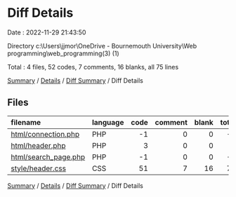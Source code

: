 # Diff Details

Date : 2022-11-29 21:43:50

Directory c:\\Users\\jjmor\\OneDrive - Bournemouth University\\Web programming\\web_programming(3) (1)

Total : 4 files,  52 codes, 7 comments, 16 blanks, all 75 lines

[Summary](results.md) / [Details](details.md) / [Diff Summary](diff.md) / Diff Details

## Files
| filename | language | code | comment | blank | total |
| :--- | :--- | ---: | ---: | ---: | ---: |
| [html/connection.php](/html/connection.php) | PHP | -1 | 0 | 0 | -1 |
| [html/header.php](/html/header.php) | PHP | 3 | 0 | 0 | 3 |
| [html/search_page.php](/html/search_page.php) | PHP | -1 | 0 | 0 | -1 |
| [style/header.css](/style/header.css) | CSS | 51 | 7 | 16 | 74 |

[Summary](results.md) / [Details](details.md) / [Diff Summary](diff.md) / Diff Details